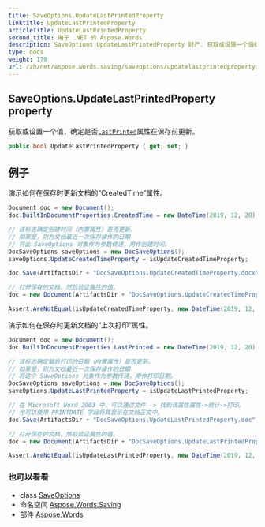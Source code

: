 ```yaml
---
title: SaveOptions.UpdateLastPrintedProperty
linktitle: UpdateLastPrintedProperty
articleTitle: UpdateLastPrintedProperty
second_title: 用于 .NET 的 Aspose.Words
description: SaveOptions UpdateLastPrintedProperty 财产. 获取或设置一个值确定是否LastPrinted属性在保存前更新 在 C#.
type: docs
weight: 170
url: /zh/net/aspose.words.saving/saveoptions/updatelastprintedproperty/
---
```

## SaveOptions.UpdateLastPrintedProperty property

获取或设置一个值，确定是否[`LastPrinted`](../../../aspose.words.properties/builtindocumentproperties/lastprinted/)属性在保存前更新。

```csharp
public bool UpdateLastPrintedProperty { get; set; }
```

## 例子

演示如何在保存时更新文档的“CreatedTime”属性。

```csharp
Document doc = new Document();
doc.BuiltInDocumentProperties.CreatedTime = new DateTime(2019, 12, 20);

// 该标志确定创建时间（内置属性）是否更新。
// 如果是，则为文档最近一次保存操作的日期
// 将此 SaveOptions 对象作为参数传递，用作创建时间。
DocSaveOptions saveOptions = new DocSaveOptions();
saveOptions.UpdateCreatedTimeProperty = isUpdateCreatedTimeProperty;

doc.Save(ArtifactsDir + "DocSaveOptions.UpdateCreatedTimeProperty.docx", saveOptions);

// 打开保存的文档，然后验证属性的值。
doc = new Document(ArtifactsDir + "DocSaveOptions.UpdateCreatedTimeProperty.docx");

Assert.AreNotEqual(isUpdateCreatedTimeProperty, new DateTime(2019, 12, 20) == doc.BuiltInDocumentProperties.CreatedTime);
```

演示如何在保存时更新文档的“上次打印”属性。

```csharp
Document doc = new Document();
doc.BuiltInDocumentProperties.LastPrinted = new DateTime(2019, 12, 20);

// 该标志确定最后打印的日期（内置属性）是否更新。
// 如果是，则为文档最近一次保存操作的日期
// 将这个 SaveOptions 对象作为参数传递，用作打印日期。
DocSaveOptions saveOptions = new DocSaveOptions();
saveOptions.UpdateLastPrintedProperty = isUpdateLastPrintedProperty;

// 在 Microsoft Word 2003 中，可以通过文件 -> 找到该属性属性->统计->打印。
// 也可以使用 PRINTDATE 字段将其显示在文档正文中。
doc.Save(ArtifactsDir + "DocSaveOptions.UpdateLastPrintedProperty.doc", saveOptions);

// 打开保存的文档，然后验证属性的值。
doc = new Document(ArtifactsDir + "DocSaveOptions.UpdateLastPrintedProperty.doc");

Assert.AreNotEqual(isUpdateLastPrintedProperty, new DateTime(2019, 12, 20) == doc.BuiltInDocumentProperties.LastPrinted);
```

### 也可以看看

* class [SaveOptions](../)
* 命名空间 [Aspose.Words.Saving](../../../aspose.words.saving/)
* 部件 [Aspose.Words](../../../)
